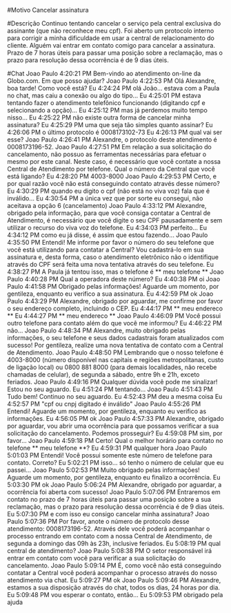 #Motivo
Cancelar assinatura

#Descrição
Continuo tentando cancelar o serviço pela central exclusiva do assinante (que não reconhece meu cpf). Foi aberto um protocolo interno para corrigir a minha dificuldade em usar a central de relacionamento do cliente. Alguém vai entrar em contato comigo para cancelar a assinatura. Prazo de 7 horas úteis para passar uma posição sobre a reclamação, mas o prazo para resolução dessa ocorrência é de 9 dias úteis.

#Chat
Joao Paulo  4:20:21 PM Bem-vindo ao atendimento on-line da Globo.com. Em que posso ajudar?
Joao Paulo  4:22:53 PM Olá Alexandre, boa tarde! Como você está?
Eu		    4:24:24 PM olá João... estava com a Paula no chat, mas caiu a conexão ou algo do tipo...
Eu		    4:25:01 PM estava tentando fazer o atendimento telefônico funcionando (digitando cpf e selecionando a opção)...
Eu		    4:25:12 PM mas já perdemos muito tempo nisso...
Eu		    4:25:22 PM não existe outra forma de cancelar minha assinatura?
Eu		    4:25:29 PM uma que seja tão simples quanto assinar?
Eu		    4:26:06 PM o último protocolo é 0008173102-73
Eu		    4:26:13 PM qual vai ser esse?
Joao Paulo  4:26:41 PM Alexandre, o protocolo deste atendimento é 0008173196-52.
Joao Paulo  4:27:51 PM Em relação a sua solicitação do cancelamento, não possuo as ferramentas necessárias para efetuar o mesmo por este canal. Neste caso, é necessário que você contate a nossa Central de Atendimento por telefone. Qual o número da Central que você está ligando?
Eu		    4:28:20 PM 4003-8000
Joao Paulo  4:29:53 PM Certo, e por qual razão você não está conseguindo contato através desse número?
Eu		    4:30:29 PM quando eu digito o cpf (não está no viva voz) fala que é inválido...
Eu		    4:30:54 PM a única vez que por sorte eu consegui, não aceitava a opção 6 (cancelamento)
Joao Paulo  4:33:12 PM Alexandre, obrigado pela informação, para que você consiga contatar a Central de Atendimento, é necessário que você digite o seu CPF pausadamente e sem utilizar o recurso do viva voz do telefone.
Eu		    4:34:03 PM perfeito...
Eu		    4:34:12 PM como eu já disse, é assim que estou fazendo...
Joao Paulo  4:35:50 PM Entendi! Me informe por favor o número do seu telefone que você está utilizando para contatar a Central? Vou cadastrá-lo em sua assinatura e, desta forma, caso o atendimento eletrônico não o identifique através do CPF será feita uma nova tentativa através do seu telefone.
Eu		    4:38:27 PM A Paula já tentou isso, mas o telefone é ** meu telefone **
Joao Paulo  4:40:28 PM Qual a operadora deste número?
Eu		    4:40:38 PM oi
Joao Paulo  4:41:58 PM Obrigado pelas informações! Aguarde um momento, por gentileza, enquanto eu verifico a sua assinatura.
Eu		    4:42:59 PM ok
Joao Paulo  4:43:29 PM Alexandre, obrigado por aguardar, me confirme por favor o seu endereço completo, incluindo o CEP.
Eu		    4:44:17 PM ** meu endereco **
Eu		    4:44:27 PM ** meu endereco **
Joao Paulo  4:46:09 PM Você possui outro telefone para contato além do que você me informou?
Eu		    4:46:22 PM não...
Joao Paulo  4:48:34 PM Alexandre, muito obrigado pelas informações, o seu telefone e seus dados cadastrais foram atualizados com sucesso! Por gentileza, realize uma nova tentativa de contato com a Central de Atendimento.
Joao Paulo  4:48:50 PM Lembrando que o nosso telefone é 4003-8000 (número disponível nas capitais e regiões metropolitanas, custo de ligação local) ou 0800 881 8000 (para demais localidades, não recebe chamadas de celular), de segunda a sábado, entre 9h e 21h, exceto feriados.
Joao Paulo  4:49:16 PM Qualquer dúvida você pode me sinalizar! Estou no seu aguardo.
Eu		    4:51:24 PM tentando...
Joao Paulo  4:51:43 PM Tudo bem! Continuo no seu aguardo.
Eu		    4:52:43 PM deu a mesma coisa
Eu		    4:52:57 PM "cpf ou cnpj digitado é inválido"
Joao Paulo  4:55:26 PM Entendi! Aguarde um momento, por gentileza, enquanto eu verifico as informações.
Eu		    4:56:05 PM ok
Joao Paulo  4:57:33 PM Alexandre, obrigado por aguardar, vou abrir uma ocorrência para que possamos verificar a sua solicitação do cancelamento. Podemos prosseguir?
Eu		    4:59:08 PM sim, por favor...
Joao Paulo  4:59:18 PM Certo! Qual o melhor horário para contato no telefone ** meu telefone **?
Eu		    4:59:31 PM qualquer hora
Joao Paulo  5:01:03 PM Entendi! Você possui somente este número de telefone para contato. Correto?
Eu		    5:02:21 PM isso... só tenho o número de celular que eu passei...
Joao Paulo  5:02:53 PM Muito obrigado pelas informações! Aguarde um momento, por gentileza, enquanto eu finalizo a ocorrência.
Eu		    5:03:30 PM ok
Joao Paulo  5:06:24 PM Alexandre, obrigado por aguardar, a ocorrência foi aberta com sucesso!
Joao Paulo  5:07:06 PM Entraremos em contato no prazo de 7 horas úteis para passar uma posição sobre a sua reclamação, mas o prazo para resolução dessa ocorrência é de 9 dias úteis.
Eu		    5:07:30 PM e com isso eu consigo cancelar minha assinatura?
Joao Paulo  5:07:36 PM Por favor, anote o número de protocolo desse atendimento: 0008173196-52. Através dele você poderá acompanhar o processo entrando em contato com a nossa Central de Atendimento, de segunda a domingo das 09h às 23h, inclusive feriados.
Eu		    5:08:19 PM qual central de atendimento?
Joao Paulo  5:08:38 PM O setor responsável irá entrar em contato com você para verificar a sua solicitação do cancelamento.
Joao Paulo  5:09:14 PM É, como você não está conseguindo contatar a Central você poderá acompanhar o processo através do nosso atendimento via chat.
Eu		    5:09:27 PM ok
Joao Paulo  5:09:46 PM Alexandre, estamos a sua disposição através do chat, todos os dias, 24 horas por dia.
Eu		    5:09:48 PM vou esperar o contato, então...
Eu		    5:09:53 PM obrigado pela ajuda
